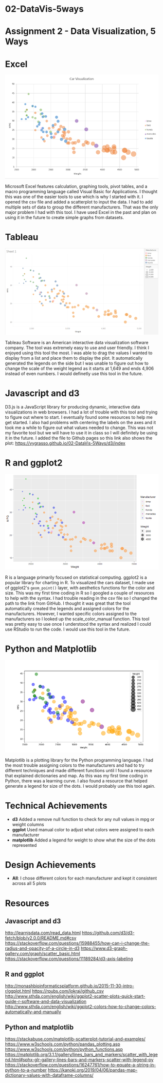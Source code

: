 # 02-DataVis-5ways

Assignment 2 - Data Visualization, 5 Ways  
===

# Excel
![excel](img/ExcelCarVisualization.PNG)

Microsoft Excel features calculation, graphing tools, pivot tables, and a macro programming language called Visual Basic for Applications. 
I thought this was one of the easier tools to use which is why I started with it. I opened the csv file and added a scatterplot to input the data. I had to add multiple sets of data to group the different manufacturers. That was the only major problem I had with this tool. I have used Excel in the past and plan on using it in the future to create simple graphs from datasets.

# Tableau
![tableau](img/TableauCarVisualization.PNG)

Tableau Software is an American interactive data visualization software company. The tool was extremely easy to use and user friendly. I think I enjoyed using this tool the most. I was able to drag the values I wanted to display from a list and place them to display the plot. It automatically generated the legends on the side but I was unable to figure out how to change the scale of the weight legend as it starts at 1,649 and ends 4,906 instead of even numbers. I would definetly use this tool in the future.

# Javascript and d3


D3.js is a JavaScript library for producing dynamic, interactive data visualizations in web browsers. I had a lot of trouble with this tool and trying to figure out where to start. I eventually found some resources to help me get started. I also had problems with centering the labels on the axes and it took me a while to figure out what values needed to change. This was not my favorite tool but we will have to use it in class so I will definitely be using it in the future. I added the file to Github pages so this link also shows the plot: https://vygrasso.github.io/02-DataVis-5Ways/d3/index

# R and ggplot2
![ggplot2](img/ggplotCarVisualization.png)

R is a language primarily focused on statistical computing.
ggplot2 is a popular library for charting in R.
To visualized the cars dataset, I made use of ggplot2's `geom_point()` layer, with aesthetics functions for the color and size. This was my first time coding in R so I googled a couple of resources to help with the syntax. I had trouble reading in the csv file so I changed the path to the link from GitHub. I thought it was great that the tool automatically created the legends and assigned colors for the manufacturers. However, I wanted specific colors assigned to the manufacturers so I looked up the scale_color_manual function. This tool was pretty easy to use once I understood the syntax and realized I could use RStudio to run the code. I would use this tool in the future.

# Python and Matplotlib
![ggplot2](img/MatplotlibCarVisualization.png)

Matplotlib is a plotting library for the Python programming language. I had the most trouble assigning colors to the manufacturers and had to try different techniques and made different functions until I found a resource that explained dictionaries and map. As this was my first time coding in Python, there was a learning curve. I also found a resource that helped generate a legend for size of the dots. I would probably use this tool again.

# Technical Achievements
- **d3** Added a remove null function to check for any null values in mpg or weight columns
- **ggplot** Used manual color to adjust what colors were assigned to each manufacturer
- **matplotlib** Added a legend for weight to show what the size of the dots represented

# Design Achievements
- **All**: I chose different colors for each manufacturer and kept it consistent across all 5 plots

# Resources
Javascript and d3
--
http://learnjsdata.com/read_data.html
https://github.com/d3/d3-fetch/blob/v2.0.0/README.md#csv
https://stackoverflow.com/questions/15988455/how-can-i-change-the-radius-and-opacity-of-a-circle-in-d3
https://www.d3-graph-gallery.com/graph/scatter_basic.html
https://stackoverflow.com/questions/11189284/d3-axis-labeling

R and ggplot
--
http://monashbioinformaticsplatform.github.io/2015-11-30-intro-r/ggplot.html
https://rpubs.com/lokraj/github_csv
http://www.sthda.com/english/wiki/ggplot2-scatter-plots-quick-start-guide-r-software-and-data-visualization
http://www.sthda.com/english/wiki/ggplot2-colors-how-to-change-colors-automatically-and-manually

Python and matplotlib
--
https://stackabuse.com/matplotlib-scatterplot-tutorial-and-examples/
https://www.w3schools.com/python/pandas_plotting.asp
https://www.w3schools.com/python/python_functions.asp
https://matplotlib.org/3.1.1/gallery/lines_bars_and_markers/scatter_with_legend.html#sphx-glr-gallery-lines-bars-and-markers-scatter-with-legend-py
https://stackoverflow.com/questions/16247761/how-to-equate-a-string-in-python-to-a-number
https://kanoki.org/2019/04/06/pandas-map-dictionary-values-with-dataframe-columns/
